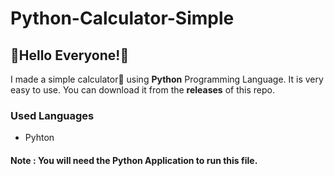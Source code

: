 # Python-Calculator-Simple

## 🌈Hello Everyone!🌈

I made a simple calculator📱 using <b>Python</b> Programming Language. It is very easy to use. You can download it from the <b>releases</b> of this repo.

### Used Languages
<ul>
  <li>Pyhton</li>
</ul>

#### Note : You will need the Python Application to run this file.
